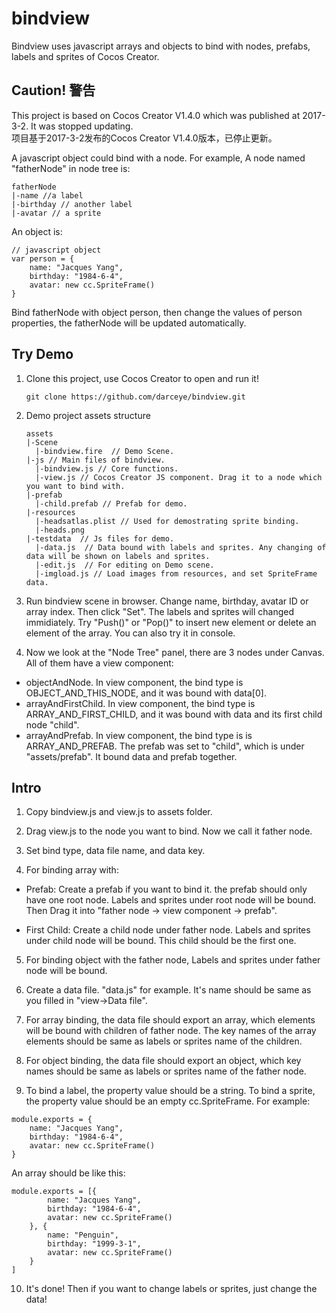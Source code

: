# bindview
Bindview uses javascript arrays and objects to bind with nodes, prefabs, labels and sprites of Cocos Creator. 

## Caution! 警告
This project is based on Cocos Creator V1.4.0 which was published at 2017-3-2. It was stopped updating.  
项目基于2017-3-2发布的Cocos Creator V1.4.0版本，已停止更新。

A javascript object could bind with a node. For example, A node named "fatherNode" in node tree is:

```
fatherNode
|-name //a label
|-birthday // another label
|-avatar // a sprite
```

An object is:

```
// javascript object
var person = {
    name: "Jacques Yang",
    birthday: "1984-6-4",
    avatar: new cc.SpriteFrame()
}
```

Bind fatherNode with object person, then change the values of person properties, the fatherNode will be updated automatically.

## Try Demo

1. Clone this project, use Cocos Creator to open and run it!

    ```
    git clone https://github.com/darceye/bindview.git
    ```

2. Demo project assets structure

    ```
    assets
    |-Scene
      |-bindview.fire  // Demo Scene.
    |-js // Main files of bindview.
      |-bindview.js // Core functions.
      |-view.js // Cocos Creator JS component. Drag it to a node which you want to bind with.
    |-prefab
      |-child.prefab // Prefab for demo.
    |-resources
      |-headsatlas.plist // Used for demostrating sprite binding.
      |-heads.png
    |-testdata  // Js files for demo. 
      |-data.js  // Data bound with labels and sprites. Any changing of data will be shown on labels and sprites.
      |-edit.js  // For editing on Demo scene.
      |-imgload.js // Load images from resources, and set SpriteFrame data. 
    ```

3. Run bindview scene in browser. Change name, birthday, avatar ID or array index. Then click "Set". The labels and sprites will changed immidiately. Try "Push()" or "Pop()" to insert new element or delete an element of the array. You can also try it in console.

4. Now we look at the "Node Tree" panel, there are 3 nodes under Canvas. All of them have a view component:

  - objectAndNode. In view component, the bind type is OBJECT_AND_THIS_NODE, and it was bound with data[0].
  - arrayAndFirstChild. In view component, the bind type is ARRAY_AND_FIRST_CHILD, and it was bound with data and its first child node "child".
  - arrayAndPrefab. In view component, the bind type is is ARRAY_AND_PREFAB. The prefab was set to "child", which is under "assets/prefab". It bound data and prefab together.


## Intro

1. Copy bindview.js and view.js to assets folder.

2. Drag view.js to the node you want to bind. Now we call it father node.

3. Set bind type, data file name, and data key. 

4. For binding array with:

  - Prefab: Create a prefab if you want to bind it. the prefab should only have one root node. Labels and sprites under root node will be bound. Then Drag it into "father node -> view component -> prefab".

  - First Child: Create a child node under father node. Labels and sprites under child node will be bound. This child should be the first one.

5. For binding object with the father node, Labels and sprites under father node will be bound.

6. Create a data file. "data.js" for example. It's name should be same as you filled in "view->Data file".

7. For array binding, the data file should export an array, which elements will be bound with children of father node. The key names of the array elements should be same as labels or sprites name of the children.

8. For object binding, the data file should export an object, which key names should be same as labels or sprites name of the father node.

9. To bind a label, the property value should be a string. To bind a sprite, the property value should be an empty cc.SpriteFrame. For example:
  ```
  module.exports = {
      name: "Jacques Yang",
      birthday: "1984-6-4",
      avatar: new cc.SpriteFrame()
  }
  ```
  An array should be like this:
  ```
  module.exports = [{
          name: "Jacques Yang",
          birthday: "1984-6-4",
          avatar: new cc.SpriteFrame()
      }, {
          name: "Penguin",
          birthday: "1999-3-1",
          avatar: new cc.SpriteFrame()
      }
  ]
  ```
10. It's done! Then if you want to change labels or sprites, just change the data!

